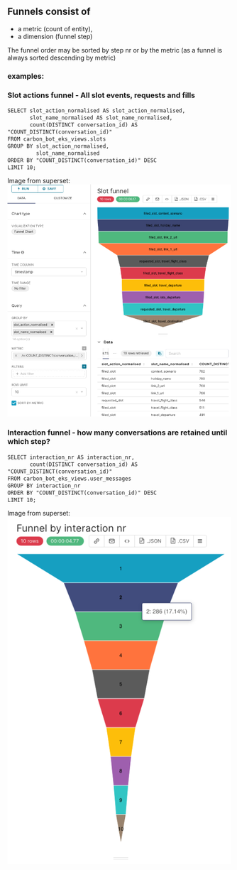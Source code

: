 ## Funnels consist of
 - a metric (count of entity),
 - a dimension (funnel step)
 
 The funnel order may be sorted by step nr or by the metric (as a funnel is always sorted descending by metric)

### examples:

### Slot actions funnel - All slot events, requests and fills
```
SELECT slot_action_normalised AS slot_action_normalised,
       slot_name_normalised AS slot_name_normalised,
       count(DISTINCT conversation_id) AS "COUNT_DISTINCT(conversation_id)"
FROM carbon_bot_eks_views.slots
GROUP BY slot_action_normalised,
         slot_name_normalised
ORDER BY "COUNT_DISTINCT(conversation_id)" DESC
LIMIT 10;
```
Image from superset: 
![image interaction funnel](slot_funnel.png)




### Interaction funnel - how many conversations are retained until which step?
```
SELECT interaction_nr AS interaction_nr,
       count(DISTINCT conversation_id) AS "COUNT_DISTINCT(conversation_id)"
FROM carbon_bot_eks_views.user_messages
GROUP BY interaction_nr
ORDER BY "COUNT_DISTINCT(conversation_id)" DESC
LIMIT 10;

```
Image from superset: 
![image interaction funnel](interaction_funnel.png)




